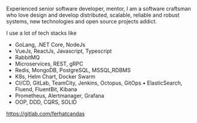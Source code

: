 Experienced senior software developer, mentor, I am a software craftsman who love design and develop distributed, scalable, reliable and robust systems, new technologies and open source projects addict.

I use a lot of tech stacks like

- GoLang, .NET Core, NodeJs
- VueJs, ReactJs, Javascript, Typescript
- RabbitMQ
- Microservices, REST, gRPC
- Redis, MongoDB, PostgreSQL, MSSQL,RDBMS
- K8s, Helm Chart, Docker Swarm
- CI/CD, GitLab, TeamCity, Jenkins, Octopus, GitOps • ElasticSearch, Fluend, FluentBit, Kibana
- Prometheus, Alertmanager, Grafana
- OOP, DDD, CQRS, SOLID


https://gitlab.com/ferhatcandas
